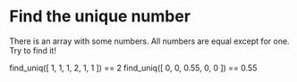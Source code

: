 # Find the unique number
There is an array with some numbers. All numbers are equal except for one. Try to find it!


find_uniq([ 1, 1, 1, 2, 1, 1 ]) == 2
find_uniq([ 0, 0, 0.55, 0, 0 ]) == 0.55
